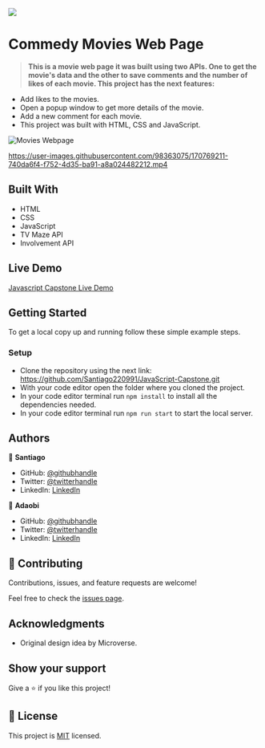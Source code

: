 ![](https://img.shields.io/badge/Microverse-blueviolet)

# Commedy Movies Web Page

> **This is a movie web page it was built using two APIs. One to get the movie's data and the other to save comments and the number of likes of each movie. This project has the next features:**

- Add likes to the movies.
- Open a popup window to get more details of the movie.
- Add a new comment for each movie.
- This project was built with HTML, CSS and JavaScript.

![Movies Webpage](https://user-images.githubusercontent.com/98363075/172874651-7c73b26f-4b7b-4292-bab7-1372173cc812.png)


https://user-images.githubusercontent.com/98363075/170769211-740da6f4-f752-4d35-ba91-a8a024482212.mp4



## Built With

- HTML
- CSS
- JavaScript
- TV Maze API
- Involvement API

## Live Demo

[Javascript Capstone Live Demo](https://santiago220991.github.io/JavaScript-Capstone/dist)

## Getting Started

To get a local copy up and running follow these simple example steps.


### Setup

- Clone the repository using the next link: https://github.com/Santiago220991/JavaScript-Capstone.git
- With your code editor open the folder where you cloned the project.
- In your code editor terminal run `npm install` to install all the dependencies needed.
- In your code editor terminal run `npm run start` to start the local server.


## Authors

👤 **Santiago**

- GitHub: [@githubhandle](https://github.com/Santiago220991) 
- Twitter: [@twitterhandle](https://twitter.com/SanCardenas10)
- LinkedIn: [LinkedIn](https://www.linkedin.com/in/santiago-cárdenas-671043160/)

👤 **Adaobi**

- GitHub: [@githubhandle](https://github.com/adanzeakonobi) 
- Twitter: [@twitterhandle](https://twitter.com/Adaebubemmuta)
- LinkedIn: [LinkedIn](https://linkedin.com/in/okoyeaadaobi)


## 🤝 Contributing

Contributions, issues, and feature requests are welcome!

Feel free to check the [issues page](https://github.com/Santiago220991/JavaScript-Capstone/issues).

## Acknowledgments

- Original design idea by Microverse.

## Show your support

Give a ⭐️ if you like this project!

## 📝 License

This project is [MIT](./MIT.md) licensed.
